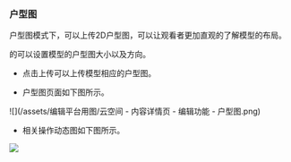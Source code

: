 ### 户型图

户型图模式下，可以上传2D户型图，可以让观看者更加直观的了解模型的布局。

的可以设置模型的户型图大小以及方向。

* 点击上传可以上传模型相应的户型图。

* 户型图页面如下图所示。

![](/assets/编辑平台用图/云空间 - 内容详情页 - 编辑功能 - 户型图.png)

* 相关操作动态图如下图所示。

![](/assets/编辑版GIF图/户型图.gif)



